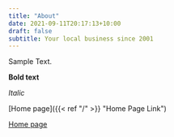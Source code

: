 ```yaml
---
title: "About"
date: 2021-09-11T20:17:13+10:00
draft: false
subtitle: Your local business since 2001
---
```


Sample Text.

**Bold text**

*Italic*

[Home page]({{< ref "/" >}} "Home Page Link")

[Home page](/ "Home Page Link")


